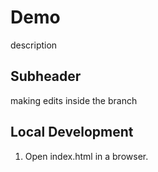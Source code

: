 # Demo

 description

 ## Subheader

 making edits inside the branch

 ## Local Development

 1. Open index.html in a browser.